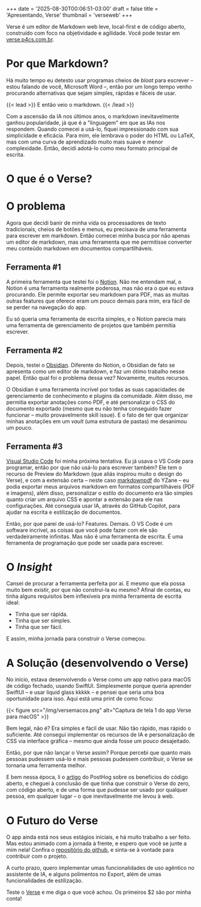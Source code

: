 +++
date = '2025-08-30T00:06:51-03:00'
draft = false
title = 'Apresentando, Verse'
thumbnail = 'verseweb'
+++

Verse é um editor de Markdown web leve, local-first e de código aberto, construído com foco na objetividade e agilidade. Você pode testar em [verse.p4cs.com.br](https://verse.p4cs.com.br).

# Por que Markdown?

Há muito tempo eu detesto usar programas cheios de _bloat_ para escrever – estou falando de você, Microsoft Word –, então por um longo tempo venho procurando alternativas que sejam simples, rápidas e fáceis de usar.

{{< lead >}}
E então veio o markdown.
{{< /lead >}}

Com a ascensão da IA nos últimos anos, o markdown inevitavelmente ganhou popularidade, já que é a "linguagem" em que as IAs nos respondem. Quando comecei a usá-lo, fiquei impressionado com sua simplicidade e eficácia. Para mim, ele lembrava o poder do HTML ou LaTeX, mas com uma curva de aprendizado muito mais suave e menor complexidade. Então, decidi adotá-lo como meu formato principal de escrita.
# O que é o Verse?

# O problema

Agora que decidi banir de minha vida os processadores de texto tradicionais, cheios de botões e menus, eu precisava de uma ferramenta para escrever em markdown. Então comecei minha busca por não apenas um editor de markdown, mas uma ferramenta que me permitisse converter meu conteúdo markdown em documentos compartilháveis.

## Ferramenta #1

A primeira ferramenta que testei foi o [Notion](https://www.notion.so/). Não me entendam mal, o Notion é uma ferramenta realmente poderosa, mas não era o que eu estava procurando. Ele permite exportar seu markdown para PDF, mas as muitas outras features que oferece eram um pouco demais para mim, era fácil de se perder na navegação do app.

Eu só queria uma ferramenta de escrita simples, e o Notion parecia mais uma ferramenta de gerenciamento de projetos que também permitia escrever.

## Ferramenta #2

Depois, testei o [Obsidian](https://obsidian.md/). Diferente do Notion, o Obsidian de fato se apresenta como um editor de markdown, e faz um ótimo trabalho nesse papel. Então qual foi o problema dessa vez? Novamente, muitos recursos.

O Obsidian é uma ferramenta incrível por todas as suas capacidades de gerenciamento de conhecimento e plugins da comunidade. Além disso, me permitia exportar anotações como PDF, e até personalizar o CSS do documento exportado (mesmo que eu não tenha conseguido fazer funcionar – muito provavelmente skill issue). E o fato de ter que organizar minhas anotações em um _vault_ (uma estrutura de pastas) me desanimou um pouco.

## Ferramenta #3

[Visual Studio Code](https://code.visualstudio.com/) foi minha próxima tentativa. Eu já usava o VS Code para programar, então por que não usá-lo para escrever também? Ele tem o recurso de Preview do Markdown (que aliás inspirou muito o design do Verse), e com a extensão certa – neste caso [markdownpdf](https://github.com/yzane/vscode-markdown-pdf) do YZane – eu podia exportar meus arquivos markdown em formatos compartilháveis (PDF e imagens), além disso, personalizar o estilo do documento era tão simples quanto criar um arquivo CSS e apontar a extensão para ele nas configurações. Até conseguia usar IA, através do GitHub Copilot, para ajudar na escrita e estilização de documentos.

Então, por que parei de usá-lo? Features. Demais. O VS Code é um software incrível, as coisas que você pode fazer com ele são verdadeiramente infinitas. Mas não é uma ferramenta de escrita. É uma ferramenta de programação que pode ser usada para escrever.

# O _Insight_

Cansei de procurar a ferramenta perfeita por aí. E mesmo que ela possa muito bem existir, por que não construí-la eu mesmo? Afinal de contas, eu tinha alguns requisitos bem inflexíveis pra minha ferramenta de escrita ideal:

- Tinha que ser rápida.
- Tinha que ser simples.
- Tinha que ser fácil.

E assim, minha jornada para construir o Verse começou.

# A Solução (desenvolvendo o Verse)

No início, estava desenvolvendo o Verse como um app nativo para macOS de código fechado, usando SwiftUI. Simplesmente porque queria aprender SwiftUI – e usar liquid glass kkkkk – e pensei que seria uma boa oportunidade para isso. Aqui está uma print de como ficou:

{{< figure src="/img/versemacos.png" alt="Captura de tela 1 do app Verse para macOS" >}}

Bem legal, não é? Era simples e fácil de usar. Não tão rápido, mas rápido o suficiente. Até consegui implementar os recursos de IA e personalização de CSS via interface gráfica – mesmo que ainda fosse um pouco desajeitado.

Então, por que não lançar o Verse assim? Porque percebi que quanto mais pessoas pudessem usá-lo e mais pessoas pudessem contribuir, o Verse se tornaria uma ferramenta melhor.

E bem nessa época, li o [artigo](https://newsletter.posthog.com/p/the-hidden-benefits-of-being-an-open) do PostHog sobre os benefícios do código aberto, e cheguei à conclusão de que tinha que construir o Verse do zero, com código aberto, e de uma forma que pudesse ser usado por qualquer pessoa, em qualquer lugar – o que inevitavelmente me levou à web.

# O Futuro do Verse

O app ainda está nos seus estágios iniciais, e há muito trabalho a ser feito. Mas estou animado com a jornada à frente, e espero que você se junte a mim nela! Confira o [repositório do github](https://github.com/p4cs-974/verse-editor), e sinta-se à vontade para contribuir com o projeto.

A curto prazo, quero implementar umas funcionalidades de uso agêntico no assistente de IA, e alguns polimentos no Export, além de umas funcionalidades de estilização.

Teste o [Verse](https://verse.p4cs.com.br) e me diga o que você achou. Os primeiros $2 são por minha conta!
